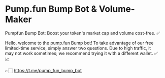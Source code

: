 # Pump.fun Bump Bot & Volume-Maker
Pumpfun Bump Bot: Boost your token's market cap and volume cost-free. ✅

Hello, welcome to the pump.fun Bump bot! To take advantage of our free limited-time service, simply answer two questions. Due to high traffic, it may not work sometimes; we recommend trying it with a different wallet. ✅📈

👉🏻 https://t.me/pump_fun_bump_bot
